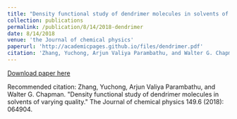 ```yaml
---
title: "Density functional study of dendrimer molecules in solvents of varying quality"
collection: publications
permalink: /publication/8/14/2018-dendrimer
date: 8/14/2018
venue: 'the Journal of chemical physics'
paperurl: 'http://academicpages.github.io/files/dendrimer.pdf'
citation: 'Zhang, Yuchong, Arjun Valiya Parambathu, and Walter G. Chapman. &quot;Density functional study of dendrimer molecules in solvents of varying quality.&quot; The Journal of chemical physics 149.6 (2018): 064904.'
---
```


<a href='http://academicpages.github.io/files/dendrimer.pdf'>Download paper here</a>

Recommended citation: Zhang, Yuchong, Arjun Valiya Parambathu, and Walter G. Chapman. "Density functional study of dendrimer molecules in solvents of varying quality." The Journal of chemical physics 149.6 (2018): 064904.